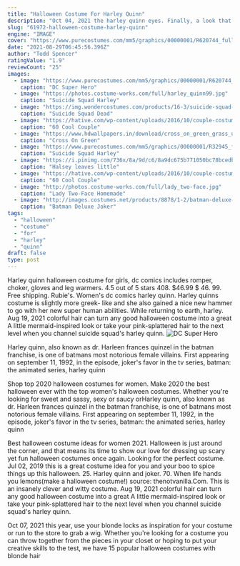 ```yaml
---
title: "Halloween Costume For Harley Quinn"
description: "Oct 04, 2021 the harley quinn eyes. Finally, a look that doesn't require a steady hand! the key to nailing harley's eye make-up lies in the blending. Begin with an eye primer to give your eyeshadow something to cling to and opt for two shades of shadow - a bold red and a bright blue to mirror the colours of harley"
slug: "61972-halloween-costume-harley-quinn"
engine: "IMAGE"
cover: "https://www.purecostumes.com/mm5/graphics/00000001/R620744_full_1.jpg"
date: "2021-08-29T06:45:56.396Z"
author: "Todd Spencer"
ratingValue: "1.9"
reviewCount: "25"
images:
  - image: "https://www.purecostumes.com/mm5/graphics/00000001/R620744_full_1.jpg"
    caption: "DC Super Hero"
  - image: "https://photos.costume-works.com/full/harley_quinn99.jpg"
    caption: "Suicide Squad Harley"
  - image: "https://img.wondercostumes.com/products/16-3/suicide-squad-dead-shot-men-costume.jpg"
    caption: "Suicide Squad Dead"
  - image: "https://hative.com/wp-content/uploads/2016/10/couple-costumes/40-couple-costume-ideas.jpg"
    caption: "60 Cool Couple"
  - image: "https://www.hdwallpapers.in/download/cross_on_green_grass_under_brown_sky_hd_cross-HD.jpg"
    caption: "Cross On Green"
  - image: "https://www.purecostumes.com/mm5/graphics/00000001/R32945_full_1.jpg"
    caption: "Suicide Squad Harley"
  - image: "https://i.pinimg.com/736x/8a/9d/c6/8a9dc675b771050bc78bcedb9dc4fe1d.jpg"
    caption: "Halsey leaves little"
  - image: "https://hative.com/wp-content/uploads/2016/10/couple-costumes/27-couple-costume-ideas-2.jpg"
    caption: "60 Cool Couple"
  - image: "http://photos.costume-works.com/full/lady_two-face.jpg"
    caption: "Lady Two-Face Homemade"
  - image: "http://images.costumes.net/products/8878/1-2/batman-deluxe-joker-mask.jpg"
    caption: "Batman Deluxe Joker"
tags:
  - "halloween"
  - "costume"
  - "for"
  - "harley"
  - "quinn"
draft: false
type: post
---
```


Harley quinn halloween costume for girls, dc comics includes romper, choker, gloves and leg warmers. 4.5 out of 5 stars 408. $46.99 $ 46. 99. Free shipping. Rubie's. Women's dc comics harley quinn. Harley quinns costume is slightly more greek- like and she also gained a nice new hammer to go with her new super human abilities. While returning to earth, harley. Aug 19, 2021 colorful hair can turn any good halloween costume into a great  A little mermaid-inspired look or take your pink-splattered hair to the next level when you channel suicide squad's harley quinn.
![DC Super Hero](https://www.purecostumes.com/mm5/graphics/00000001/R620744_full_1.jpg "DC Super Hero")

Harley quinn, also known as dr. Harleen frances quinzel in the batman franchise, is one of batmans most notorious female villains. First appearing on september 11, 1992, in the episode, joker&#39;s favor in the tv series, batman: the animated series, harley quinn
<!--inArticleAds-->

<!--galleryOne-->

Shop top 2020 halloween costumes for women. Make 2020 the best halloween ever with the top women's halloween costumes. Whether you're looking for sweet and sassy, sexy or saucy orHarley quinn, also known as dr. Harleen frances quinzel in the batman franchise, is one of batmans most notorious female villains. First appearing on september 11, 1992, in the episode, joker's favor in the tv series, batman: the animated series, harley quinn
<!--inArticleAds-->

<!--galleryTwo-->

Best halloween costume ideas for women 2021. Halloween is just around the corner, and that means its time to show our love for dressing up scary yet fun halloween costumes once again. Looking for the perfect costume. Jul 02, 2019 this is a great costume idea for you and your boo to spice things up this halloween. 25. Harley quinn and joker.  70. When life hands you lemons(make a halloween costume!) source: thenotvanilla.Com. This is an insanely clever and witty costume. Aug 19, 2021 colorful hair can turn any good halloween costume into a great  A little mermaid-inspired look or take your pink-splattered hair to the next level when you channel suicide squad's harley quinn.
<!--galleryThree-->

Oct 07, 2021 this year, use your blonde locks as inspiration for your costume or run to the store to grab a wig. Whether you're looking for a costume you can throw together from the pieces in your closet or hoping to put your creative skills to the test, we have 15 popular halloween costumes with blonde hair